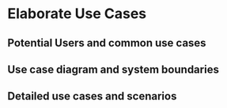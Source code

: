 # Elaborate Use Cases

## Potential Users and common use cases

## Use case diagram and system boundaries

## Detailed use cases and scenarios
